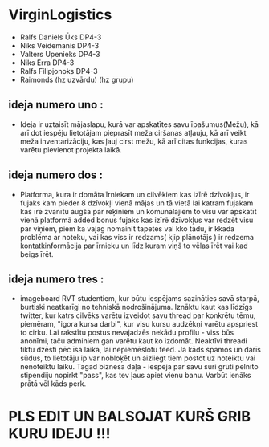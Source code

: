 # VirginLogistics

- Ralfs Daniels Ūks DP4-3
- Niks Veidemanis DP4-3
- Valters Upenieks DP4-3
- Niks Erra DP4-3
- Ralfs Filipjonoks DP4-3
- Raimonds (hz uzvārdu) (hz grupu)

## ideja numero uno :

- Ideja ir uztaisīt mājaslapu, kurā var apskatītes savu īpašumus(Mežu), kā arī dot iespēju lietotājam pieprasīt meža ciršanas atļauju, kā arī veikt meža inventarizāciju, kas ļauj cirst mežu, kā arī citas funkcijas, kuras varētu pievienot projekta laikā.

## ideja numero dos :

- Platforma, kura ir domāta īrniekam un cilvēkiem kas izīrē dzīvokļus, ir fujaks kam pieder 8 dzīvokļi vienā mājas un tā vietā lai katram fujakam kas īrē zvanītu augšā par rēķiniem un komunālajiem to visu var apskatīt vienā platformā added bonus fujaks kas izīrē dzīvokļus var redzēt visu par viņiem, piem ka vajag nomainīt tapetes vai kko tādu, ir kkada problēma ar noteku, vai kas viss ir redzams( kjip plānotājs ) ir redzema kontatkinformācija par īrnieku un līdz kuram viņš to vēlas īrēt vai kad beigs īrēt.

## ideja numero tres :

- imageboard RVT studentiem, kur būtu iespējams sazināties savā starpā, burtiski neatkarīgi no tehniskā nodrošinājuma. Iznāktu kaut kas līdzīgs twitter, kur katrs cilvēks varētu izveidot savu thread par konkrētu tēmu, piemēram, "igora kursa darbi", kur visu kursu audzēkņi varētu apspriest to cirku. Lai rakstītu postus nevajadzēs nekādu profilu - viss būs anonīmi, taču adminiem gan varētu kaut ko izdomāt. Neaktīvi threadi tiktu dzēsti pēc īsa laika, lai nepiemēslotu feed. Ja kāds spamos un darīs sūdus, to lietotāju ip var nobloķēt un aizliegt tiem postot uz noteiktu vai nenoteiktu laiku. 
Tagad biznesa daļa - iespēja par savu sūri grūti pelnīto stipendiju nopirkt "pass", kas tev ļaus apiet vienu banu. Varbūt ienāks prātā vēl kāds perk.

# PLS EDIT UN BALSOJAT KURŠ GRIB KURU IDEJU !!!
